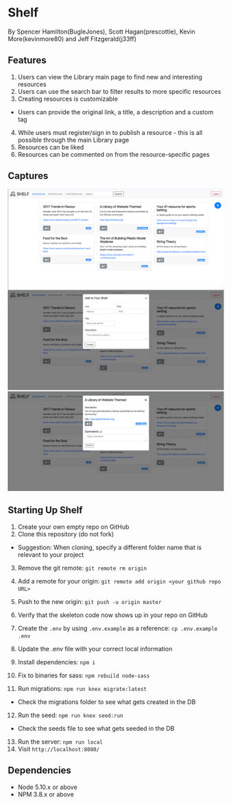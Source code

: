 # Shelf

By Spencer Hamilton(BugleJones), Scott Hagan(prescottie), Kevin More(kevinmore80) and Jeff Fitzgerald(j33ff)

## Features

1. Users can view the Library main page to find new and interesting resources
2. Users can use the search bar to filter results to more specific resources
3. Creating resources is customizable
  - Users can provide the original link, a title, a description and a custom tag
4. While users must register/sign in to publish a resource - this is all possible through the main Library page
5. Resources can be liked
6. Resources can be commented on from the resource-specific pages

## Captures

![Shelf Library: Home Page](https://github.com/BugleJones/Shelf/blob/master/docs/TheLibrary.png)
![Add to Your Shelf](https://github.com/BugleJones/Shelf/blob/master/docs/AddToShelf.png)
![Resource From the Main Library](https://github.com/BugleJones/Shelf/blob/master/docs/ResourcePage.png)

## Starting Up Shelf

1. Create your own empty repo on GitHub
2. Clone this repository (do not fork)
  - Suggestion: When cloning, specify a different folder name that is relevant to your project
3. Remove the git remote: `git remote rm origin`
4. Add a remote for your origin: `git remote add origin <your github repo URL>`
5. Push to the new origin: `git push -u origin master`
6. Verify that the skeleton code now shows up in your repo on GitHub

7. Create the `.env` by using `.env.example` as a reference: `cp .env.example .env`
8. Update the .env file with your correct local information
9. Install dependencies: `npm i`
10. Fix to binaries for sass: `npm rebuild node-sass`
11. Run migrations: `npm run knex migrate:latest`
  - Check the migrations folder to see what gets created in the DB
12. Run the seed: `npm run knex seed:run`
  - Check the seeds file to see what gets seeded in the DB
13. Run the server: `npm run local`
14. Visit `http://localhost:8080/`

## Dependencies

- Node 5.10.x or above
- NPM 3.8.x or above
